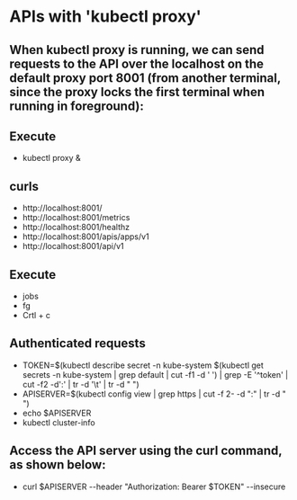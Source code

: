# APIs with 'kubectl proxy'
## When kubectl proxy is running, we can send requests to the API over the localhost on the default proxy port 8001 (from another terminal, since the proxy locks the first terminal when running in foreground):

## Execute
- kubectl proxy &

## curls
- http://localhost:8001/
- http://localhost:8001/metrics
- http://localhost:8001/healthz
- http://localhost:8001/apis/apps/v1
- http://localhost:8001/api/v1

## Execute
- jobs
- fg
- Crtl + c

## Authenticated requests
- TOKEN=$(kubectl describe secret -n kube-system $(kubectl get secrets -n kube-system | grep default | cut -f1 -d ' ') | grep -E '^token' | cut -f2 -d':' | tr -d '\t' | tr -d " ")
- APISERVER=$(kubectl config view | grep https | cut -f 2- -d ":" | tr -d " ")
- echo $APISERVER
- kubectl cluster-info

## Access the API server using the curl command, as shown below:
- curl $APISERVER --header "Authorization: Bearer $TOKEN" --insecure